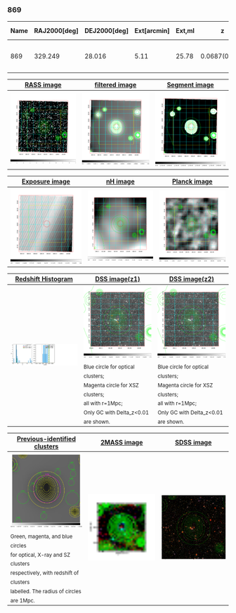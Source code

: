 <div STYLE="page-break-after: always;"></div>

### 869

|Name|RAJ2000[deg]|DEJ2000[deg] |Ext[arcmin]| Ext,ml | z | z_src| C|GC(XSZ,Delta_z<0.01)| GC(OPT,Delta_z<0.01)|GC| R_sig[arcmin] | R500[arcmin] | R500[Mpc]| CRsig[c/s] | CR500[c/s] |L500[1E44 erg/s]|F500[1E-12 erg/s/cm^2]| M500[1E14 Msun]|Tx[keV]|Cnt_sig|Beta|Rc[arcmin]|Comment|Alias|
|---|---|---|---|---|---|------|---|--------|---------|----------|---|---|---|---|---|---|---|---|---|---|---|---|---|---|
|869| 329.249| 28.016| 5.11| 25.78| 0.0687(0.005)| z1, z_xsz| B| F20, SPI| -| C, F20, SPI, W| 12.700| 7.868| 0.620| 0.069(0.029)| 0.065(0.028)| 0.118(0.033)| 1.030(0.291)| 0.72(0.11)| 1.79(0.16)| 51.7| 0.850(-0.153+0.106)| 6.276(-1.398+1.107)| -| t266|

|[RASS image](../image/869/869_img.pdf)|[filtered image](../image/869/869_fil.pdf)|[Segment image](../image/869/869_seg.pdf)|
|-------------------|--------------------|-------------------|
| <img src="../image/869/869_img.png" width="300">  | <img src="../image/869/869_fil.png" width="300">   | <img src="../image/869/869_seg.png" width="300">  |

|[Exposure image](../image/869/869_mex.pdf)| [nH image](../image/869/869_nh.pdf)| [Planck image](../image/869/869_p.pdf)|
|-------------------|--------------------|-------------------|
|<img src="../image/869/869_mex.png" width="300">   | <img src="../image/869/869_nh.png" width="300">    | <img src="../image/869/869_p.png" width="300"> |

|[Redshift Histogram](../image/869/869_zg.pdf) | [DSS image(z1)](../image/869/869_dss_z1.pdf)      |  [DSS image(z2)](../image/869/869_dss_z2.pdf)    |
|-------------------|--------------------|-------------------|
|<img src="../image/869/869_zg.png" width="300"> |<img src="../image/869/869_dss_z1.png" width="300"> <sub><br>Blue circle for optical clusters; <br>Magenta circle for XSZ clusters; <br>all with r=1Mpc; <br>Only GC with Delta_z<0.01 are shown. </sub>| <img src="../image/869/869_dss_z2.png" width="300"><sub><br>Blue circle for optical clusters; <br>Magenta circle for XSZ clusters; <br>all with r=1Mpc; <br>Only GC with Delta_z<0.01 are shown. </sub> |

|[Previous-identified clusters](../image/869/869_gc.pdf) | [2MASS image](../image/869/869_2mass.pdf)      |[SDSS image](../image/869/869_sdss.pdf)   |
|-------------------|-------------------|-------------------|
|<img src=../image/869/869_gc.png width="300"> <br><sub>Green, magenta, and blue circles <br>for optical, X-ray and SZ clusters <br>respectively, with redshift of clusters <br>labelled. The radius of circles <br>are 1Mpc.</sub>|<img src="../image/869/869_2mass.png" width="300">  | <img src="../image/869/869_sdss.png" width="300">  |




